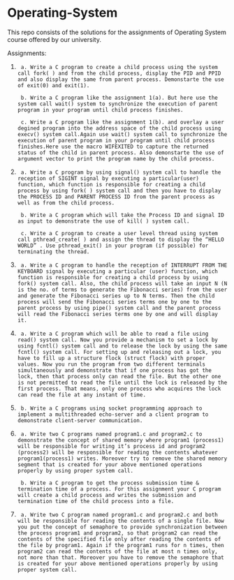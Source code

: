 # Operating-System
This repo consists of the solutions for the assignments of Operating System course offered by our university.

Assignments:

1.      a. Write a C program to create a child process using the system call fork( ) and from the child process, display the PID and PPID and also display the same from parent process. Demonstarte the use of exit(0) and exit(1).

        b. Write a C program like the assignment 1(a). But here use the system call wait() system to synchronize the execution of parent program in your program until child process finishes.

        c. Write a C program like the assignment 1(b). and overlay a user degined program into the address space of the child process using execv() system call.Again use wait() system call to synchronize the execution of parent program in your program until child process finishes.Here use the macro WIFEXITED to capture the returned status of the child in parent process. Also demonstarte the use of argument vector to print the program name by the child process.

2.      a. Write a C program by using signal() system call to handle the reception of SIGINT signal by executing a particular(user) function, which function is responsible for creating a child process by using fork( ) system call and then you have to display the PROCESS ID and PARENT PROCESS ID from the parent process as well as from the child process.

        b. Write a C program which will take the Process ID and signal ID as input to demonstrate the use of kill( ) system call.

        c. Write a C program to create a user level thread using system call pthread_create( ) and assign the thread to display the “HELLO WORLD” . Use pthread_exit() in your program (if possible) for terminating the thread. 
        
3.      a. Write a C program to handle the reception of INTERRUPT FROM THE KEYBOARD signal by executing a particular (user) function, which function is responsible for creating a child process by using fork() system call. Also, the child process will take an input N (N is the no. of terms to generate the Fibonacci series) from the user and generate the Fibonacci series up to N terms. Then the child process will send the Fibonacci series terms one by one to the parent process by using pipe() system call and the parent process will read the Fibonacci series terms one by one and will display it. 

4.      a. Write a C program which will be able to read a file using read() system call. Now you provide a mechanism to set a lock by using fcntl() system call and to release the lock by using the same fcntl() system call. For setting up and releasing out a lock, you have to fill up a structure flock (struct flock) with proper values. Now you run the program from two different terminals simultaneously and demonstrate that if one process has got the lock, then that process only can read the file. But the other one is not permitted to read the file until the lock is released by the first process. That means, only one process who acquires the lock can read the file at any instant of time. 

5.      b. Write a C programs using socket programming approach to implement a multithreaded echo-server and a client program to demonstrate client-server communication.

6.      a. Write two C programs named program1.c and program2.c to demonstrate the concept of shared memory where program1 (process1) will be responsible for writing it’s process id and program2 (process2) will be responsible for reading the contents whatever program1(process1) writes. Moreover try to remove the shared memory segment that is created for your above mentioned operations properly by using proper system call. 

        b. Write a C program to get the process submission time & termination time of a process. For this assignment your C program will create a child process and writes the submission and termination time of the child process into a file.
        
7.      a. Write two C program named program1.c and program2.c and both will be responsible for reading the contents of a single file. Now you put the concept of semaphore to provide synchronization between the process program1 and program2, so that program2 can read the contents of the specified file only after reading the contents of the file by program1. Again if the program1 runs for n times, then program2 can read the contents of the file at most n times only, not more than that. Moreover you have to remove the semaphore that is created for your above mentioned operations properly by using proper system call. 
